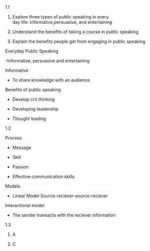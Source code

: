 1.1 

1.  Explore three types of public speaking in every day life: informative,persuasive, and entertaining 
    
2.  Understand the benefits of taking a course in public speaking 
    
3.  Explain the benefits people get from engaging in public speaking 
    

Everyday Public Speaking  

-Informative, persuasive and entertaining 

Informative  

-   To share knowledge with an audience 
    

Benefits of public speaking 

-   Develop crit thinking 
    
-   Developing leadership 
    
-   Thought leading 
    

1.2 

Process 

-   Message 
    
-   Skill 
    
-   Passion 
    
-   Effective communication skills 
    

Models 

-   Linear Model Source-reciever-source-reciever 
    

Interactional model 

-   The sender transacts with the reciever information 
    

1.3 

1.  A 
    
2.  C